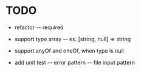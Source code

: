 # TODO

- refactor
-- required
- support type array
-- ex. [string, null] => string
- support anyOf and oneOf, when type is null

- add unit test
-- error pattern
-- file input pattern


